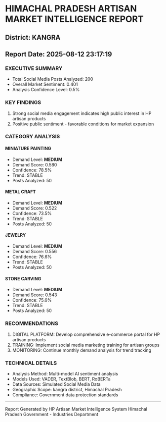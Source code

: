 # HIMACHAL PRADESH ARTISAN MARKET INTELLIGENCE REPORT
## District: KANGRA
## Report Date: 2025-08-12 23:17:19

### EXECUTIVE SUMMARY
- Total Social Media Posts Analyzed: 200
- Overall Market Sentiment: 0.401
- Analysis Confidence Level: 0.5%

### KEY FINDINGS
1. Strong social media engagement indicates high public interest in HP artisan products
2. Positive public sentiment - favorable conditions for market expansion

### CATEGORY ANALYSIS

#### MINIATURE PAINTING
- Demand Level: **MEDIUM**
- Demand Score: 0.580
- Confidence: 78.5%
- Trend: STABLE
- Posts Analyzed: 50

#### METAL CRAFT
- Demand Level: **MEDIUM**
- Demand Score: 0.522
- Confidence: 73.5%
- Trend: STABLE
- Posts Analyzed: 50

#### JEWELRY
- Demand Level: **MEDIUM**
- Demand Score: 0.556
- Confidence: 76.6%
- Trend: STABLE
- Posts Analyzed: 50

#### STONE CARVING
- Demand Level: **MEDIUM**
- Demand Score: 0.543
- Confidence: 75.6%
- Trend: STABLE
- Posts Analyzed: 50

### RECOMMENDATIONS
1. DIGITAL PLATFORM: Develop comprehensive e-commerce portal for HP artisan products
2. TRAINING: Implement social media marketing training for artisan groups
3. MONITORING: Continue monthly demand analysis for trend tracking

### TECHNICAL DETAILS
- Analysis Method: Multi-model AI sentiment analysis
- Models Used: VADER, TextBlob, BERT, RoBERTa
- Data Sources: Simulated Social Media Data
- Geographic Scope: kangra district, Himachal Pradesh
- Compliance: Government data protection standards

---
Report Generated by HP Artisan Market Intelligence System
Himachal Pradesh Government - Industries Department
